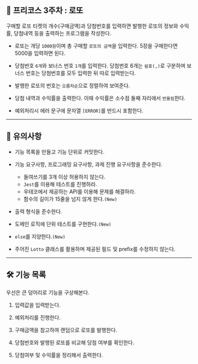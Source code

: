 ## 🚀 프리코스 3주차 : 로또

구매할 로또 티켓의 개수(구매금액)과 당첨번호를 입력하면 발행한 로또의 정보와 수익률, 당첨내역 등을 출력하는 프로그램을 작성한다.

* 로또는 개당 `1000원`이며 총 구매할 `로또의 금액`을 입력한다. 5장을 구매한다면 5000을 입력하면 된다.

* 당첨번호 `6개`와 보너스 번호 `1개`를 입력한다. 당첨번호 6개는 `쉼표(,)`로 구분하며 보너스 번호는 당첨번호를 모두 입력한 뒤 따로 입력받는다.

* 발행한 로또의 번호는 `오름차순`으로 정렬하여 보여준다.

* 당첨 내역과 수익률을 출력한다. 이때 수익률은 소수점 둘째 자리에서 `반올림`한다.

* 예외처리시 에러 문구에 문자열 `[ERROR]`를 반드시 포함한다.

***

## 🚨 유의사항
* 기능 목록을 만들고 기능 단위로 커밋한다.

* 기능 요구사항, 프로그래밍 요구사항, 과제 진행 요구사항을 준수한다.
    - 들여쓰기를 3개 이상 허용하지 않는다.
    - `Jest`를 이용해 테스트를 진행하라.
    - 우테코에서 제공하는 API를 이용해 문제를 해결하라.
    - 함수의 길이가 15줄을 넘지 않게 한다.`(New)`

* 출력 형식을 준수한다.

* 도메인 로직에 단위 테스트를 구현한다.`(New)`

* `else`를 지양한다.`(New)`

* 주어진 `Lotto` 클래스를 활용하며 제공된 필드 및 prefix를 수정하지 않는다.

***

## 🛠 기능 목록

우선은 큰 덩어리로 기능을 구상해본다.

1. 입력값을 입력받는다.

2. 예외처리를 진행한다.

3. 구매금액을 참고하여 랜덤으로 로또를 발행한다.

4. 당첨번호와 발행된 로또를 비교해 당첨 여부를 확인한다.

5. 당첨여부 및 수익률을 정리해서 출력한다.